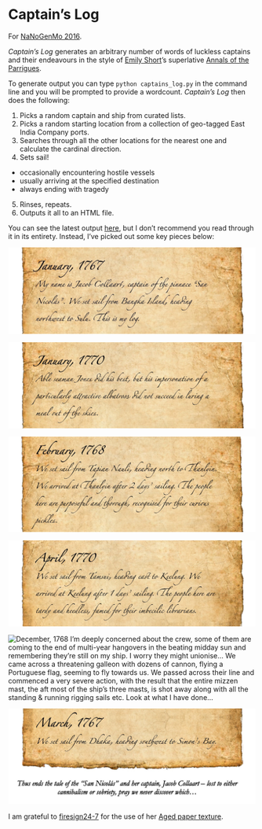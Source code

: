 # Captain’s Log
For [NaNoGenMo 2016](https://github.com/NaNoGenMo/2016).

_Captain’s Log_ generates an arbitrary number of words of luckless captains and their endeavours in the style of [Emily Short](https://emshort.blog/)’s superlative [Annals of the Parrigues](https://drive.google.com/file/d/0B97d5C256qbrOHFwSUhsZE4tU0k/view?usp=sharing).

To generate output you can type `python captains_log.py` in the command line and you will be prompted to provide a wordcount. _Captain’s Log_ then does the following:

1. Picks a random captain and ship from curated lists.
2. Picks a random starting location from a collection of geo-tagged East India Company ports.
3. Searches through all the other locations for the nearest one and calculate the cardinal direction.
4. Sets sail!
  * occasionally encountering hostile vessels
  * usually arriving at the specified destination
  * always ending with tragedy
5. Rinses, repeats.
6. Outputs it all to an HTML file.

You can see the latest output [here](https://github.com/eoinnoble/captains-log/blob/master/output/captains-log.html), but I don’t recommend you read through it in its entirety. Instead, I’ve picked out some key pieces below:

![January, 1767 My name is Jacob Collaart, captain of the pinnace “San Nicolás”. We set sail from Bangka Island, heading northwest to Sulu. This is my log.](https://github.com/eoinnoble/captains-log/blob/master/output/images/cl1.jpg)

![January, 1770 Able seaman Jones did his best, but his impersonation of a particularly attractive albatross did not succeed in luring a meal out of the skies.](https://github.com/eoinnoble/captains-log/blob/master/output/images/cl2.jpg)

![February, 1768 We set sail from Tapian Nauli, heading north to Thanlyin. We arrived at Thanlyin after 2 days’ sailing. The people here are purposeful and thorough, recognised for their curious pickles.](https://github.com/eoinnoble/captains-log/blob/master/output/images/cl3.jpg)

![April, 1770 We set sail from Tamsui, heading east to Keelung. We arrived at Keelung after 1 days’ sailing. The people here are tardy and heedless, famed for their imbecilic librarians.](https://github.com/eoinnoble/captains-log/blob/master/output/images/cl4.jpg)

![December, 1768 I’m deeply concerned about the crew, some of them are coming to the end of multi-year hangovers in the beating midday sun and remembering they’re still on my ship. I worry they might unionise… We came across a threatening galleon with dozens of cannon, flying a Portuguese flag, seeming to fly towards us. We passed across their line and commenced a very severe action, with the result that the entire mizzen mast, the aft most of the ship’s three masts, is shot away along with all the standing & running rigging sails etc. Look at what I have done…](https://github.com/eoinnoble/captains-log/blob/master/output/images/cl5.jpg)

![March, 1767 We set sail from Dhaka, heading southwest to Simon’s Bay. Thus ends the tale of the “San Nicolás” and her captain, Jacob Collaart – lost to either cannibalism or sobriety, pray we never discover which…](https://github.com/eoinnoble/captains-log/blob/master/output/images/cl6.jpg)

I am grateful to [firesign24-7](http://firesign24-7.deviantart.com/) for the use of her [Aged paper texture](http://firesign24-7.deviantart.com/art/Aged-paper-texture-159950888).
